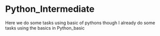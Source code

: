 # Python_Intermediate
Here we do some tasks using basic of pythons though I already do some tasks using the basics in Python_basic 
